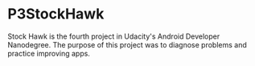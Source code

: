 # P3StockHawk

Stock Hawk is the fourth project in Udacity's Android Developer Nanodegree. The purpose of this project was to diagnose problems and practice improving apps.
